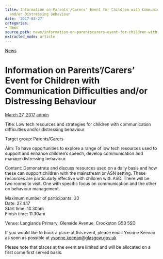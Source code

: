```yaml
---
title: Information on Parents’/Carers’ Event for Children with Communication Difficulties
  and/or Distressing Behaviour
date: '2017-03-27'
categories:
- News
source_path: news/information-on-parentscarers-event-for-children-with-communication-difficulties-andor-distressing-behaviour/index.html
extracted_mode: article
---
```

[News](/news/)

# Information on Parents’/Carers’ Event for Children with Communication Difficulties and/or Distressing Behaviour

[March 27, 2017](/news/information-on-parentscarers-event-for-children-with-communication-difficulties-andor-distressing-behaviour/) [admin](author/admin/)

Title: Low tech resources and strategies for children with communication difficulties and/or distressing behaviour

Target group: Parents/Carers

Aim: To have opportunities to explore a range of low tech resources used to support and enhance children’s speech, develop communication and manage distressing behaviour.

Content: Demonstrate and discuss resources used on a daily basis and how these can support children with the mainstream or ASN setting. These resources are particularly effective with children with ASD. There will be two rooms to visit. One with specific focus on communication and the other on behaviour management.

Maximum number of participants: 30  
Date: 27.4.17  
Start time: 10.30am  
Finish time: 11.30am

Venue: Langlands Primary, Glenside Avenue, Crookston G53 5SD

If you would like to book a place at this event, please email Yvonne Keenan as soon as possible at yvonne.keenan@glasgow.gov.uk

Please note that places at the event are limited and will be allocated on a first come first served basis.

